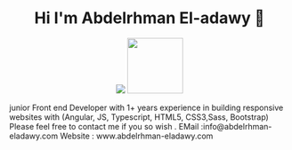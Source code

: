 <h1 align="center">Hi I'm Abdelrhman El-adawy 👋</h1>
<p align="center">
    <a href="https://www.linkedin.com/in/abdelrhman-el-adawy-280658179"><img src="https://img.shields.io/badge/linkedin-%230177B5?style=flat&logo=linkedin&logoColor=white"/></a>
        <a href="https://codepen.io/3dawy" brack="_blank"><img src="https://upload.wikimedia.org/wikipedia/commons/9/9a/CodePen_logo.png"style="width:100px"/></a>

  </p>
junior Front end Developer with 1+ years experience in building responsive websites with
(Angular, JS, Typescript, HTML5, CSS3,Sass, Bootstrap) 
Please feel free to contact me if you so wish .
EMail :info@abdelrhman-eladawy.com
Website : www.abdelrhman-eladawy.com

